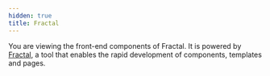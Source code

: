 ```yaml
---
hidden: true
title: Fractal
---
```

You are viewing the front-end components of Fractal. It is powered by [Fractal](http://fractal.build), a tool that enables the rapid development of components, templates and pages.

